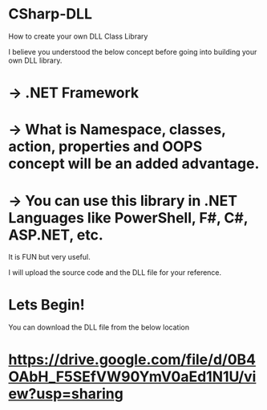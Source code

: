 # CSharp-DLL
How to create your own DLL Class Library

I believe you understood the below concept before going into building your own DLL library.
# -> .NET Framework 
# ->  What is Namespace, classes, action, properties and OOPS concept will be an added advantage.
# -> You can use this library in .NET Languages like PowerShell, F#, C#, ASP.NET, etc. 

It is FUN but very useful.

I will upload the source code and the DLL file for your reference. 

# Lets Begin! 

You can download the DLL file from the below location

# https://drive.google.com/file/d/0B4OAbH_F5SEfVW90YmV0aEd1N1U/view?usp=sharing

